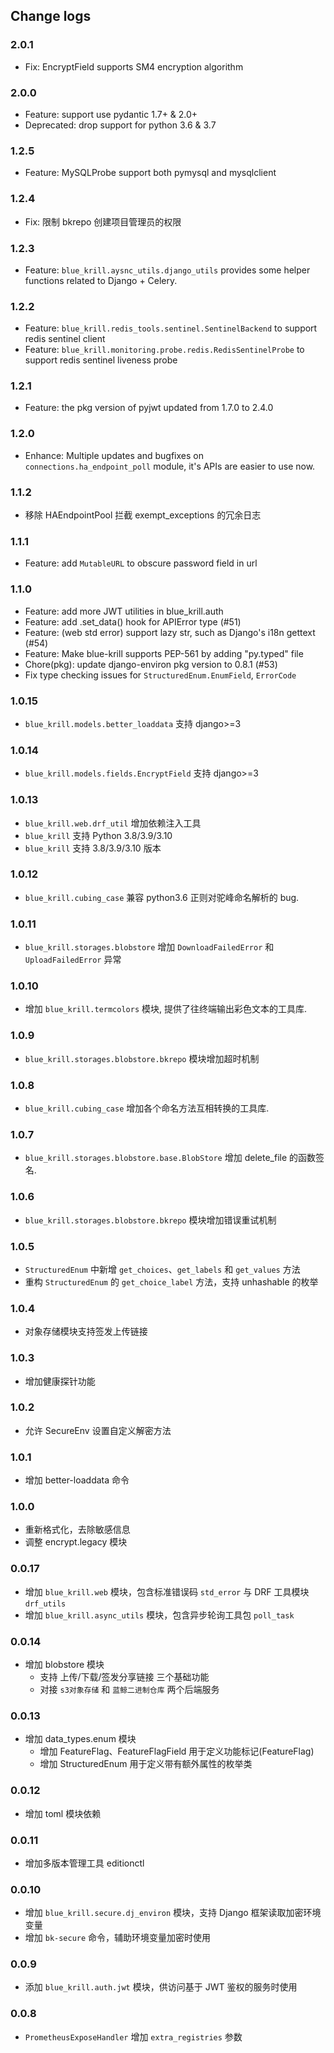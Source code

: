 ## Change logs

### 2.0.1

- Fix: EncryptField supports SM4 encryption algorithm

### 2.0.0

- Feature: support use pydantic 1.7+ & 2.0+
- Deprecated: drop support for python 3.6 & 3.7

### 1.2.5

- Feature: MySQLProbe support both pymysql and mysqlclient

### 1.2.4

- Fix: 限制 bkrepo 创建项目管理员的权限

### 1.2.3

- Feature: `blue_krill.aysnc_utils.django_utils` provides some helper functions related to Django + Celery.

### 1.2.2

- Feature: `blue_krill.redis_tools.sentinel.SentinelBackend` to support redis sentinel client
- Feature: `blue_krill.monitoring.probe.redis.RedisSentinelProbe` to support redis sentinel liveness probe

### 1.2.1

- Feature: the pkg version of pyjwt updated from 1.7.0 to 2.4.0

### 1.2.0

- Enhance: Multiple updates and bugfixes on `connections.ha_endpoint_poll` module, it's
  APIs are easier to use now.

### 1.1.2
- 移除 HAEndpointPool 拦截 exempt_exceptions 的冗余日志

### 1.1.1
- Feature: add `MutableURL` to obscure password field in url

### 1.1.0

- Feature: add more JWT utilities in blue_krill.auth
- Feature: add .set_data() hook for APIError type (#51)
- Feature: (web std error) support lazy str, such as Django's i18n gettext (#54)
- Feature: Make blue-krill supports PEP-561 by adding "py.typed" file
- Chore(pkg): update django-environ pkg version to 0.8.1 (#53)
- Fix type checking issues for `StructuredEnum.EnumField`, `ErrorCode`

### 1.0.15

- `blue_krill.models.better_loaddata` 支持 django>=3

### 1.0.14

- `blue_krill.models.fields.EncryptField` 支持 django>=3

### 1.0.13

- `blue_krill.web.drf_util` 增加依赖注入工具
- `blue_krill` 支持 Python 3.8/3.9/3.10
- `blue_krill` 支持 3.8/3.9/3.10 版本

### 1.0.12

- `blue_krill.cubing_case` 兼容 python3.6 正则对驼峰命名解析的 bug.

### 1.0.11
- `blue_krill.storages.blobstore` 增加 `DownloadFailedError` 和 `UploadFailedError` 异常

### 1.0.10

- 增加 `blue_krill.termcolors` 模块, 提供了往终端输出彩色文本的工具库.

### 1.0.9

- `blue_krill.storages.blobstore.bkrepo` 模块增加超时机制

### 1.0.8

- `blue_krill.cubing_case` 增加各个命名方法互相转换的工具库.

### 1.0.7

- `blue_krill.storages.blobstore.base.BlobStore` 增加 delete_file 的函数签名.

### 1.0.6

- `blue_krill.storages.blobstore.bkrepo` 模块增加错误重试机制

### 1.0.5

- `StructuredEnum` 中新增 `get_choices`、`get_labels` 和 `get_values` 方法
- 重构 `StructuredEnum` 的 `get_choice_label` 方法，支持 unhashable 的枚举

### 1.0.4

- 对象存储模块支持签发上传链接

### 1.0.3

- 增加健康探针功能

### 1.0.2

- 允许 SecureEnv 设置自定义解密方法

### 1.0.1

- 增加 better-loaddata 命令

### 1.0.0

- 重新格式化，去除敏感信息
- 调整 encrypt.legacy 模块

### 0.0.17

- 增加 `blue_krill.web` 模块，包含标准错误码 `std_error` 与 DRF 工具模块 `drf_utils`
- 增加 `blue_krill.async_utils` 模块，包含异步轮询工具包 `poll_task`

### 0.0.14

- 增加 blobstore 模块
  - 支持 上传/下载/签发分享链接 三个基础功能
  - 对接 `s3对象存储` 和 `蓝鲸二进制仓库` 两个后端服务 

### 0.0.13

- 增加 data_types.enum 模块
  - 增加 FeatureFlag、FeatureFlagField 用于定义功能标记(FeatureFlag)
  - 增加 StructuredEnum 用于定义带有额外属性的枚举类

### 0.0.12

- 增加 toml 模块依赖

### 0.0.11

- 增加多版本管理工具 editionctl

### 0.0.10

- 增加 `blue_krill.secure.dj_environ` 模块，支持 Django 框架读取加密环境变量
- 增加 `bk-secure` 命令，辅助环境变量加密时使用

### 0.0.9

- 添加 `blue_krill.auth.jwt` 模块，供访问基于 JWT 鉴权的服务时使用

### 0.0.8

- `PrometheusExposeHandler` 增加 `extra_registries` 参数
